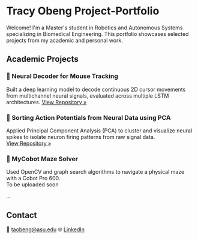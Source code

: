 # Tracy Obeng Project-Portfolio
Welcome! I'm a Master's student in Robotics and Autonomous Systems specializing in Biomedical Engineering. This portfolio showcases selected projects from my academic and personal work.

## Academic Projects 

### 🧠 Neural Decoder for Mouse Tracking 
Built a deep learning model to decode continuous 2D cursor movements from multichannel neural signals, evaluated across multiple LSTM architectures.
[View Repository »](https://github.com/tracyaobeng/Neural-Cursor-Decoder)
 
### 🧬 Sorting Action Potentials from Neural Data using PCA  
Applied Principal Component Analysis (PCA) to cluster and visualize neural spikes to isolate neuron firing patterns
from raw signal data.  
[View Repository »](https://github.com/tracyaobeng/Sorting-Action-Potentials)

### 🤖 MyCobot Maze Solver
Used OpenCV and graph search algorithms to navigate a physical maze with a Cobot Pro 600.  
To be uploaded soon

...

## Contact
📧 taobeng@asu.edu
🌐 [LinkedIn](https://www.linkedin.com/in/tracy-ayebea-obeng)


